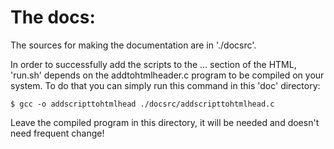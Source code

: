 The docs:
=========

The sources for making the documentation are in './docsrc'.

In order to successfully add the scripts to the <head>...</head>
section of the HTML, 'run.sh' depends on the addtohtmlheader.c 
program to be compiled on your system. To do that you can simply
run this command in this 'doc' directory:

    $ gcc -o addscripttohtmlhead ./docsrc/addscripttohtmlhead.c

Leave the compiled program in this directory, it will be needed 
and doesn't need frequent change!
